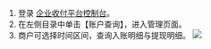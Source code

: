1. 登录 [企业收付平台控制台]()。
2. 在左侧目录中单击【账户查询】，进入管理页面。
3. 商户可选择时间区间，查询入账明细与提现明细。
![](https://main.qcloudimg.com/raw/3df9d3f39262cd3442f8221792a604b2.png)
